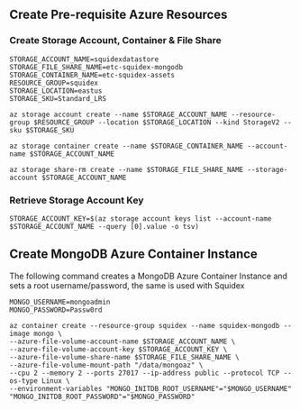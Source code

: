 
## Create Pre-requisite Azure Resources
### Create Storage Account, Container & File Share
```
STORAGE_ACCOUNT_NAME=squidexdatastore
STORAGE_FILE_SHARE_NAME=etc-squidex-mongodb
STORAGE_CONTAINER_NAME=etc-squidex-assets
RESOURCE_GROUP=squidex
STORAGE_LOCATION=eastus
STORAGE_SKU=Standard_LRS
```
```
az storage account create --name $STORAGE_ACCOUNT_NAME --resource-group $RESOURCE_GROUP --location $STORAGE_LOCATION --kind StorageV2 --sku $STORAGE_SKU
```
```
az storage container create --name $STORAGE_CONTAINER_NAME --account-name $STORAGE_ACCOUNT_NAME
```
```
az storage share-rm create --name $STORAGE_FILE_SHARE_NAME --storage-account $STORAGE_ACCOUNT_NAME
```
### Retrieve Storage Account Key
```
STORAGE_ACCOUNT_KEY=$(az storage account keys list --account-name $STORAGE_ACCOUNT_NAME --query [0].value -o tsv)
```
## Create MongoDB Azure Container Instance
The following command creates a MongoDB Azure Container Instance and sets a root username/password, the same is used with Squidex
```
MONGO_USERNAME=mongoadmin
MONGO_PASSWORD=Passw0rd
```
```
az container create --resource-group squidex --name squidex-mongodb --image mongo \
--azure-file-volume-account-name $STORAGE_ACCOUNT_NAME \
--azure-file-volume-account-key $STORAGE_ACCOUNT_KEY \
--azure-file-volume-share-name $STORAGE_FILE_SHARE_NAME \
--azure-file-volume-mount-path "/data/mongoaz" \
--cpu 2 --memory 2 --ports 27017 --ip-address public --protocol TCP --os-type Linux \
--environment-variables "MONGO_INITDB_ROOT_USERNAME"="$MONGO_USERNAME" "MONGO_INITDB_ROOT_PASSWORD"="$MONGO_PASSWORD"
```
